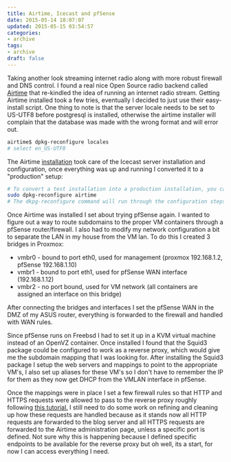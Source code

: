```yaml
---
title: Airtime, Icecast and pfSense
date: 2015-05-14 18:07:07
updated: 2015-05-15 03:54:57
categories:
- archive
tags:
- archive
draft: false
---
```


Taking another look streaming internet radio along with more robust firewall and DNS control. I found a real nice Open Source radio backend called <a href="https://www.sourcefabric.org/en/airtime/" target="_blank">Airtime</a> that re-kindled the idea of running an internet radio stream. Getting Airtime installed took a few tries, eventually I decided to just use their easy-install script. One thing to note is that the server locale needs to be set to US-UTF8 before postgresql is installed, otherwise the airtime installer will complain that the database was made with the wrong format and will error out.

```bash
airtime$ dpkg-reconfigure locales
# select en_US-UTF8
```

The Airtime <a href="http://sourcefabric.booktype.pro/airtime-25-for-broadcasters/easy-setup/" target="_blank">installation</a> took care of the Icecast server installation and configuration, once everything was up and running I converted it to a "production" setup:

```bash
# To convert a test installation into a production installation, you can run the command:
sudo dpkg-reconfigure airtime
# The dkpg-reconfigure command will run through the configuration steps shown in the Automated installation chapter, so that you can set the correct hostnames and passwords for # # your production Airtime server.
```

Once Airtime was installed I set about trying pfSense again. I wanted to figure out a way to route subdomains to the proper VM containers through a pfSense router/firewall. I also had to modify my network configuration a bit to separate the LAN in my house from the VM lan. To do this I created 3 bridges in Proxmox:

* vmbr0 - bound to port eth0, used for management (proxmox 192.168.1.2, pfSense 192.168.1.10)
* vmbr1 - bound to port eth1, used for pfSense WAN interface (192.168.1.12)
* vmbr2 - no port bound, used for VM network (all containers are assigned an interface on this bridge)

After connecting the bridges and interfaces I set the pfSense WAN in the DMZ of my ASUS router, everything is forwarded to the firewall and handled with WAN rules.

Since pfSense runs on Freebsd I had to set it up in a KVM virtual machine instead of an OpenVZ container. Once installed I found that the Squid3 package could be configured to work as a reverse proxy, which would give me the subdomain mapping that I was looking for. After installing the Squid3 package I setup the web servers and mappings to point to the appropriate VM's, I also set up aliases for these VM's so I don't have to remember the IP for them as they now get DHCP from the VMLAN interface in pfSense.

Once the mappings were in place I set a few firewall rules so that HTTP and HTTPS requests were allowed to pass to the reverse proxy roughly following <a href="https://forum.pfsense.org/index.php?topic=56318.0">this tutorial.</a> I still need to do some work on refining and cleaning up how these requests are handled because as it stands now all HTTP requests are forwarded to the blog server and all HTTPS requests are forwarded to the Airtime administration page, unless a specific port is defined. Not sure why this is happening because I defined specific endpoints to be available for the reverse proxy but oh well, its a start, for now I can access everything I need.